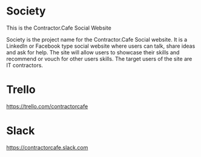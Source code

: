 # Society
This is the Contractor.Cafe Social Website

Society is the project name for the Contractor.Cafe Social website. It is a LinkedIn or Facebook type social website where users can talk, share ideas and ask for help.  The site will allow users to showcase their skills and recommend or vouch for other users skills.  The target users of the site are IT contractors.

# Trello

https://trello.com/contractorcafe

# Slack

https://contractorcafe.slack.com
